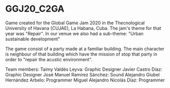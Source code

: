 # GGJ20_C2GA

Game created for the Global Game Jam 2020 in the Thecnological University of Havana (CUJAE), La Habana, Cuba. The jam's theme for that year was "Repair".
In our venue we also had a sub-theme: "Urban sustainable development"

The game consist of a party made at a familiar building. The main character is neighbour of that building which have the mission of stop that party in order to "repair the acustic environment".

Team members:
Taimy Valdés Leyva: Graphic Designer
Javier Castro Díaz: Graphic Designer
José Manuel Ramírez Sánchez: Sound
Alejandro Giubel Hernández Arbelo: Programmer
Miguel Alejandro Nicolás Díaz: Programmer

